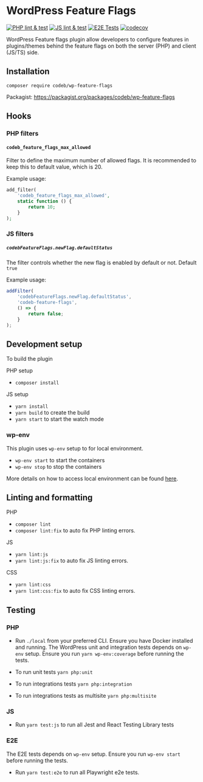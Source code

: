 # WordPress Feature Flags

[![PHP lint & test](https://github.com/codebtech/wp-feature-flags/actions/workflows/php.yml/badge.svg)](https://github.com/codebtech/wp-feature-flags/actions/workflows/php.yml)
[![JS lint & test](https://github.com/codebtech/wp-feature-flags/actions/workflows/js.yml/badge.svg)](https://github.com/codebtech/wp-feature-flags/actions/workflows/js.yml)
[![E2E Tests](https://github.com/codebtech/wp-feature-flags/actions/workflows/e2e.yml/badge.svg)](https://github.com/codebtech/wp-feature-flags/actions/workflows/e2e.yml)
[![codecov](https://codecov.io/github/codebtech/wp-feature-flags/graph/badge.svg?token=QNUWGCRJGR)](https://codecov.io/github/codebtech/wp-feature-flags)

WordPress Feature flags plugin allow developers to configure features in plugins/themes behind the feature flags on both the server (PHP) and client (JS/TS) side.

## Installation

`composer require codeb/wp-feature-flags`

Packagist: https://packagist.org/packages/codeb/wp-feature-flags

## Hooks

### PHP filters

#### `codeb_feature_flags_max_allowed`

Filter to define the maximum number of allowed flags. It is recommended to keep this to default value, which is 20.

Example usage:

```php
add_filter(
	'codeb_feature_flags_max_allowed',
	static function () {
		return 10;
	}
);
```

### JS filters

##### `codebFeatureFlags.newFlag.defaultStatus`

The filter controls whether the new flag is enabled by default or not. Default `true`

Example usage:

```js
addFilter(
	'codebFeatureFlags.newFlag.defaultStatus',
	'codeb-feature-flags',
	() => {
		return false;
	}
);
```

## Development setup

To build the plugin

PHP setup

-   `composer install`

JS setup

-   `yarn install`
-   `yarn build` to create the build
-   `yarn start` to start the watch mode

### wp-env

This plugin uses `wp-env` setup to for local environment.

-   `wp-env start` to start the containers
-   `wp-env stop` to stop the containers

More details on how to access local environment can be found [here](https://developer.wordpress.org/block-editor/reference-guides/packages/packages-env/#quick-tldr-instructions).

## Linting and formatting

PHP

-   `composer lint`
-   `composer lint:fix` to auto fix PHP linting errors.

JS

-   `yarn lint:js`
-   `yarn lint:js:fix` to auto fix JS linting errors.

CSS

-   `yarn lint:css`
-   `yarn lint:css:fix` to auto fix CSS linting errors.

## Testing

### PHP

-   Run `./local` from your preferred CLI. Ensure you have Docker installed and running.
    The WordPress unit and integration tests depends on `wp-env` setup. Ensure you run `yarn wp-env:coverage` before running the tests.

-   To run unit tests `yarn php:unit`
-   To run integrations tests `yarn php:integration`
-   To run integrations tests as multisite `yarn php:multisite`

### JS

-   Run `yarn test:js` to run all Jest and React Testing Library tests

### E2E

The E2E tests depends on `wp-env` setup. Ensure you run `wp-env start` before running the tests.

-   Run `yarn test:e2e` to run all Playwright e2e tests.
